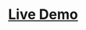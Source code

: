 <!-- todo check netlify how to keep same url after deploying -->

# [Live Demo](https://609d386718d049e79fdad69d--adoring-franklin-2fbbe4.netlify.app)
